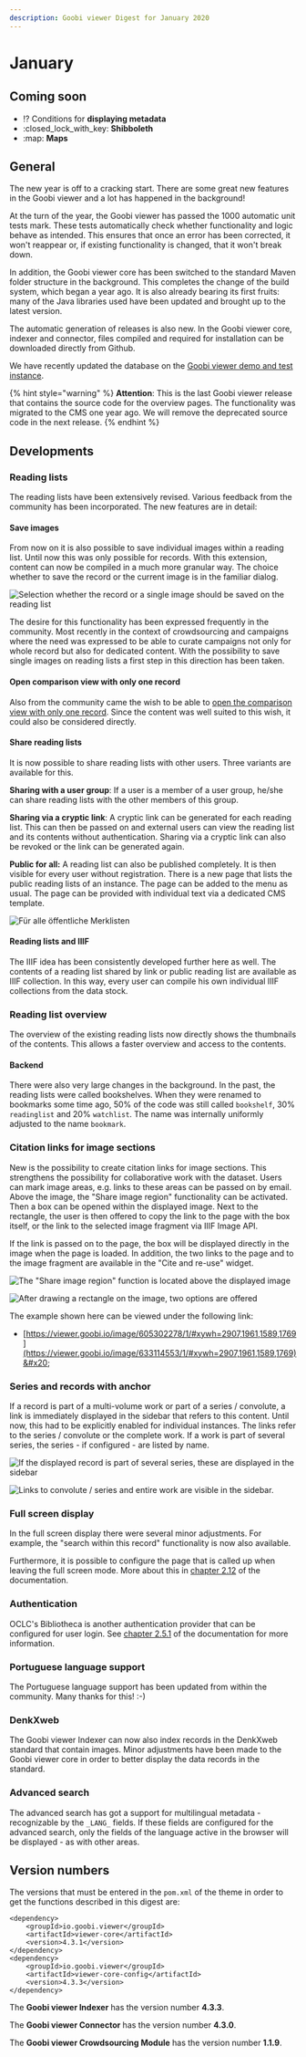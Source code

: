 ```yaml
---
description: Goobi viewer Digest for January 2020
---
```


# January

## Coming soon&#x20;

* :interrobang: Conditions for **displaying metadata**
* :closed\_lock\_with\_key: **Shibboleth**&#x20;
* :map: **Maps**

## General

The new year is off to a cracking start. There are some great new features in the Goobi viewer and a lot has happened in the background!&#x20;

At the turn of the year, the Goobi viewer has passed the 1000 automatic unit tests mark. These tests automatically check whether functionality and logic behave as intended. This ensures that once an error has been corrected, it won't reappear or, if existing functionality is changed, that it won't break down.&#x20;

In addition, the Goobi viewer core has been switched to the standard Maven folder structure in the background. This completes the change of the build system, which began a year ago. It is also already bearing its first fruits: many of the Java libraries used have been updated and brought up to the latest version.&#x20;

The automatic generation of releases is also new. In the Goobi viewer core, indexer and connector, files compiled and required for installation can be downloaded directly from Github.&#x20;

We have recently updated the database on the [Goobi viewer demo and test instance](https://viewer.goobi.io).

{% hint style="warning" %}
**Attention**: This is the last Goobi viewer release that contains the source code for the overview pages. The functionality was migrated to the CMS one year ago. We will remove the deprecated source code in the next release.
{% endhint %}

## Developments&#x20;

### Reading lists&#x20;

The reading lists have been extensively revised. Various feedback from the community has been incorporated. The new features are in detail:&#x20;

#### Save images&#x20;

From now on it is also possible to save individual images within a reading list. Until now this was only possible for records. With this extension, content can now be compiled in a much more granular way. The choice whether to save the record or the current image is in the familiar dialog.

![Selection whether the record or a single image should be saved on the reading list](../.gitbook/assets/2020-01\_addimagetoreadinglist.png)

The desire for this functionality has been expressed frequently in the community. Most recently in the context of crowdsourcing and campaigns where the need was expressed to be able to curate campaigns not only for whole record but also for dedicated content. With the possibility to save single images on reading lists a first step in this direction has been taken.&#x20;

#### Open comparison view with only one record

Also from the community came the wish to be able to [open the comparison view with only one record](https://community.goobi.io/t/goobi-viewer-digest-fuer-dezember-2019/446/2). Since the content was well suited to this wish, it could also be considered directly.&#x20;

#### Share reading lists&#x20;

It is now possible to share reading lists with other users. Three variants are available for this.&#x20;

**Sharing with a user group**: If a user is a member of a user group, he/she can share reading lists with the other members of this group.&#x20;

**Sharing via a cryptic link**: A cryptic link can be generated for each reading list. This can then be passed on and external users can view the reading list and its contents without authentication. Sharing via a cryptic link can also be revoked or the link can be generated again.&#x20;

**Public for all:** A reading list can also be published completely. It is then visible for every user without registration. There is a new page that lists the public reading lists of an instance. The page can be added to the menu as usual. The page can be provided with individual text via a dedicated CMS template.

![Für alle öffentliche Merklisten](../.gitbook/assets/2020-01\_publicreadinglists.png)

#### Reading lists and IIIF&#x20;

The IIIF idea has been consistently developed further here as well. The contents of a reading list shared by link or public reading list are available as IIIF collection. In this way, every user can compile his own individual IIIF collections from the data stock.&#x20;

### Reading list overview

The overview of the existing reading lists now directly shows the thumbnails of the contents. This allows a faster overview and access to the contents.&#x20;

#### Backend&#x20;

There were also very large changes in the background. In the past, the reading lists were called bookshelves. When they were renamed to bookmarks some time ago, 50% of the code was still called `bookshelf`, 30% `readinglist` and 20% `watchlist`. The name was internally uniformly adjusted to the name `bookmark`.&#x20;

### Citation links for image sections

New is the possibility to create citation links for image sections. This strengthens the possibility for collaborative work with the dataset. Users can mark image areas, e.g. links to these areas can be passed on by email. Above the image, the "Share image region" functionality can be activated. Then a box can be opened within the displayed image. Next to the rectangle, the user is then offered to copy the link to the page with the box itself, or the link to the selected image fragment via IIIF Image API.&#x20;

If the link is passed on to the page, the box will be displayed directly in the image when the page is loaded. In addition, the two links to the page and to the image fragment are available in the "Cite and re-use" widget.

![The "Share image region" function is located above the displayed image](../.gitbook/assets/2020-01\_shareregion.png)

![After drawing a rectangle on the image, two options are offered](../.gitbook/assets/2020-01\_shareregion1.png)

The example shown here can be viewed under the following link:&#x20;

* [https://viewer.goobi.io/image/605302278/1/#xywh=2907,1961,1589,1769](https://viewer.goobi.io/image/633114553/1/#xywh=2907,1961,1589,1769)&#x20;

### Series and records with anchor

If a record is part of a multi-volume work or part of a series / convolute, a link is immediately displayed in the sidebar that refers to this content. Until now, this had to be explicitly enabled for individual instances. The links refer to the series / convolute or the complete work. If a work is part of several series, the series - if configured - are listed by name.

![If the displayed record is part of several series, these are displayed in the sidebar](../.gitbook/assets/2020-01\_partofseries.png)

![Links to convolute / series and entire work are visible in the sidebar.](../.gitbook/assets/2020-01\_partofandanchor.png)

### Full screen display

In the full screen display there were several minor adjustments. For example, the "search within this record" functionality is now also available.&#x20;

Furthermore, it is possible to configure the page that is called up when leaving the full screen mode. More about this in [chapter 2.12](https://docs.intranda.com/goobi-viewer-en/2/2.12) of the documentation.&#x20;

### Authentication

OCLC's Bibliotheca is another authentication provider that can be configured for user login. See [chapter 2.5.1](https://docs.intranda.com/goobi-viewer-de/2/2.5/2.5.1) of the documentation for more information.&#x20;

### Portuguese language support&#x20;

The Portuguese language support has been updated from within the community. Many thanks for this! :-)&#x20;

### DenkXweb

The Goobi viewer Indexer can now also index records in the DenkXweb standard that contain images. Minor adjustments have been made to the Goobi viewer core in order to better display the data records in the standard.&#x20;

### Advanced search&#x20;

The advanced search has got a support for multilingual metadata - recognizable by the `_LANG_` fields. If these fields are configured for the advanced search, only the fields of the language active in the browser will be displayed - as with other areas.

## Version numbers&#x20;

The versions that must be entered in the `pom.xml` of the theme in order to get the functions described in this digest are:

```markup
<dependency>
    <groupId>io.goobi.viewer</groupId>
    <artifactId>viewer-core</artifactId>
    <version>4.3.1</version>
</dependency>
<dependency>
    <groupId>io.goobi.viewer</groupId>
    <artifactId>viewer-core-config</artifactId>
    <version>4.3.3</version>
</dependency>
```

The **Goobi viewer Indexer** has the version number **4.3.3**.&#x20;

The **Goobi viewer Connector** has the version number **4.3.0**.

The **Goobi viewer Crowdsourcing Module** has the version number **1.1.9**.
